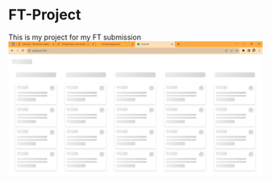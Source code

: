 # FT-Project
This is my project for my FT submission
![Project Screenshot](https://github.com/coderpawan/FT-Project/blob/main/public/images/img1.jpg)
